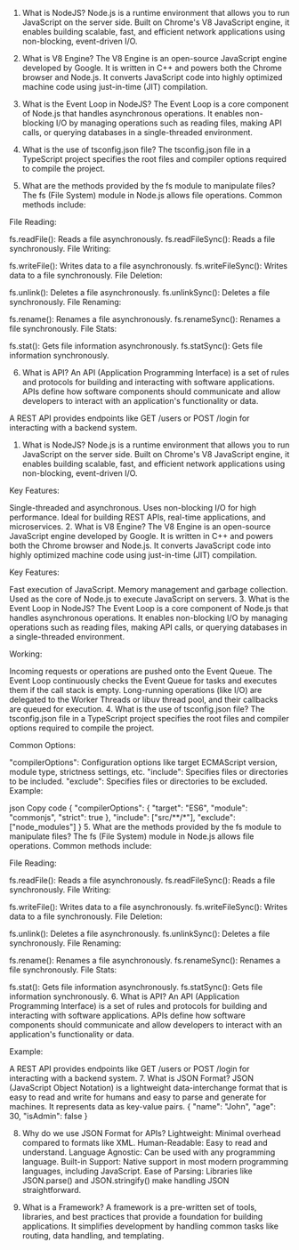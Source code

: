 1. What is NodeJS?
Node.js is a runtime environment that allows you to run JavaScript on the server side. Built on Chrome's V8 JavaScript engine, it enables building scalable, fast, and efficient network applications using non-blocking, event-driven I/O.

2. What is V8 Engine?
The V8 Engine is an open-source JavaScript engine developed by Google. It is written in C++ and powers both the Chrome browser and Node.js. It converts JavaScript code into highly optimized machine code using just-in-time (JIT) compilation.

3. What is the Event Loop in NodeJS?
The Event Loop is a core component of Node.js that handles asynchronous operations. It enables non-blocking I/O by managing operations such as reading files, making API calls, or querying databases in a single-threaded environment.

4. What is the use of tsconfig.json file?
The tsconfig.json file in a TypeScript project specifies the root files and compiler options required to compile the project.

5. What are the methods provided by the fs module to manipulate files?
The fs (File System) module in Node.js allows file operations. Common methods include:

File Reading:

fs.readFile(): Reads a file asynchronously.
fs.readFileSync(): Reads a file synchronously.
File Writing:

fs.writeFile(): Writes data to a file asynchronously.
fs.writeFileSync(): Writes data to a file synchronously.
File Deletion:

fs.unlink(): Deletes a file asynchronously.
fs.unlinkSync(): Deletes a file synchronously.
File Renaming:

fs.rename(): Renames a file asynchronously.
fs.renameSync(): Renames a file synchronously.
File Stats:

fs.stat(): Gets file information asynchronously.
fs.statSync(): Gets file information synchronously.

6. What is API?
An API (Application Programming Interface) is a set of rules and protocols for building and interacting with software applications. APIs define how software components should communicate and allow developers to interact with an application's functionality or data.

A REST API provides endpoints like GET /users or POST /login for interacting with a backend system.


1. What is NodeJS?
Node.js is a runtime environment that allows you to run JavaScript on the server side. Built on Chrome's V8 JavaScript engine, it enables building scalable, fast, and efficient network applications using non-blocking, event-driven I/O.

Key Features:

Single-threaded and asynchronous.
Uses non-blocking I/O for high performance.
Ideal for building REST APIs, real-time applications, and microservices.
2. What is V8 Engine?
The V8 Engine is an open-source JavaScript engine developed by Google. It is written in C++ and powers both the Chrome browser and Node.js. It converts JavaScript code into highly optimized machine code using just-in-time (JIT) compilation.

Key Features:

Fast execution of JavaScript.
Memory management and garbage collection.
Used as the core of Node.js to execute JavaScript on servers.
3. What is the Event Loop in NodeJS?
The Event Loop is a core component of Node.js that handles asynchronous operations. It enables non-blocking I/O by managing operations such as reading files, making API calls, or querying databases in a single-threaded environment.

Working:

Incoming requests or operations are pushed onto the Event Queue.
The Event Loop continuously checks the Event Queue for tasks and executes them if the call stack is empty.
Long-running operations (like I/O) are delegated to the Worker Threads or libuv thread pool, and their callbacks are queued for execution.
4. What is the use of tsconfig.json file?
The tsconfig.json file in a TypeScript project specifies the root files and compiler options required to compile the project.

Common Options:

"compilerOptions": Configuration options like target ECMAScript version, module type, strictness settings, etc.
"include": Specifies files or directories to be included.
"exclude": Specifies files or directories to be excluded.
Example:

json
Copy code
{
  "compilerOptions": {
    "target": "ES6",
    "module": "commonjs",
    "strict": true
  },
  "include": ["src/**/*"],
  "exclude": ["node_modules"]
}
5. What are the methods provided by the fs module to manipulate files?
The fs (File System) module in Node.js allows file operations. Common methods include:

File Reading:

fs.readFile(): Reads a file asynchronously.
fs.readFileSync(): Reads a file synchronously.
File Writing:

fs.writeFile(): Writes data to a file asynchronously.
fs.writeFileSync(): Writes data to a file synchronously.
File Deletion:

fs.unlink(): Deletes a file asynchronously.
fs.unlinkSync(): Deletes a file synchronously.
File Renaming:

fs.rename(): Renames a file asynchronously.
fs.renameSync(): Renames a file synchronously.
File Stats:

fs.stat(): Gets file information asynchronously.
fs.statSync(): Gets file information synchronously.
6. What is API?
An API (Application Programming Interface) is a set of rules and protocols for building and interacting with software applications. APIs define how software components should communicate and allow developers to interact with an application's functionality or data.

Example:

A REST API provides endpoints like GET /users or POST /login for interacting with a backend system.
7. What is JSON Format?
JSON (JavaScript Object Notation) is a lightweight data-interchange format that is easy to read and write for humans and easy to parse and generate for machines. It represents data as key-value pairs.
{
  "name": "John",
  "age": 30,
  "isAdmin": false
}

8. Why do we use JSON Format for APIs?
Lightweight: Minimal overhead compared to formats like XML.
Human-Readable: Easy to read and understand.
Language Agnostic: Can be used with any programming language.
Built-in Support: Native support in most modern programming languages, including JavaScript.
Ease of Parsing: Libraries like JSON.parse() and JSON.stringify() make handling JSON straightforward.

9. What is a Framework?
A framework is a pre-written set of tools, libraries, and best practices that provide a foundation for building applications. It simplifies development by handling common tasks like routing, data handling, and templating.

